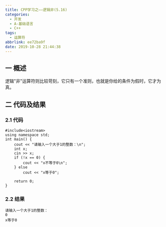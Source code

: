 ```yaml
---
title: CPP学习之——逻辑非(5.16)
categories:
  - 开发
  - A-基础语言
  - C++
tags:
  - 运算符
abbrlink: ee72ba9f
date: 2019-10-28 21:44:38
---
```

## 一 概述

逻辑"非"运算符则比较苛刻，它只有一个准则，也就是你给的条件为假时，它才为真。    

<!--more-->

## 二 代码及结果

### 2.1 代码

```
#include<iostream>
using namespace std;
int main() {
	cout << "请输入一个大于1的整数：\n";
	int x;
	cin >> x;
	if (!x == 0) {
		cout << "x不等于0\n";
	} else
		cout << "x等于0";

	return 0;
}
```

### 2.2 结果

```
请输入一个大于1的整数：
0
x等于0
```

